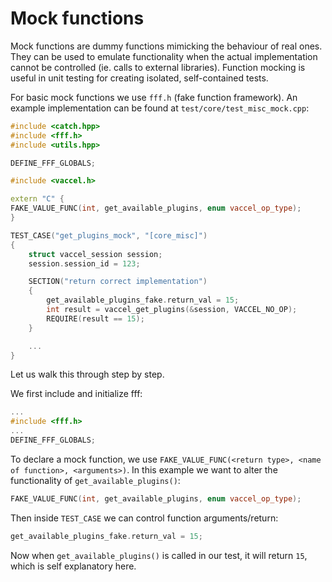 # Mock functions

Mock functions are dummy functions mimicking the behaviour of real ones. They
can be used to emulate functionality when the actual implementation cannot be
controlled (ie. calls to external libraries). Function mocking is useful in unit
testing for creating isolated, self-contained tests.

For basic mock functions we use ```fff.h``` (fake function framework). An
example implementation can be found at
```test/core/test_misc_mock.cpp```:
```cpp
#include <catch.hpp>
#include <fff.h>
#include <utils.hpp>

DEFINE_FFF_GLOBALS;

#include <vaccel.h>

extern "C" {
FAKE_VALUE_FUNC(int, get_available_plugins, enum vaccel_op_type);
}

TEST_CASE("get_plugins_mock", "[core_misc]")
{
    struct vaccel_session session;
    session.session_id = 123;

    SECTION("return correct implementation")
    {
        get_available_plugins_fake.return_val = 15;
        int result = vaccel_get_plugins(&session, VACCEL_NO_OP);
        REQUIRE(result == 15);
    }

    ...
}
```

Let us walk this through step by step.

We first include and initialize fff:
```cpp
...
#include <fff.h>
...
DEFINE_FFF_GLOBALS;
```

To declare a mock function, we use
```FAKE_VALUE_FUNC(<return type>, <name of function>, <arguments>)```.
In this example we want to alter the functionality of
```get_available_plugins()```:
```cpp
FAKE_VALUE_FUNC(int, get_available_plugins, enum vaccel_op_type);
```

Then inside ```TEST_CASE``` we can control function arguments/return:
```cpp
get_available_plugins_fake.return_val = 15;
```

Now when ```get_available_plugins()``` is called in our test, it will return
```15```, which is self explanatory here.
